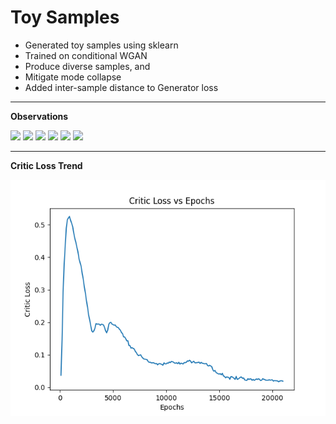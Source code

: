 # Toy Samples
* Generated toy samples using sklearn
* Trained on conditional WGAN
* Produce diverse samples, and
* Mitigate mode collapse
* Added inter-sample distance to Generator loss
---

**Observations**
<p float="left">
<img src="/images/gen_6000.png" width="200" />
<img src="/images/gen_9000.png" width="200" />
<img src="/images/gen_12000.png"width="200" />
<img src="/images/gen_15000.png"width="200" />
<img src="/images/gen_18000.png"width="200" />
<img src="/images/gen_21000.png"width="200" /></p>

---

**Critic Loss Trend**
<p float="left">
<img src="Toy%20Samples/critic_loss.png" width="608" /></p>

